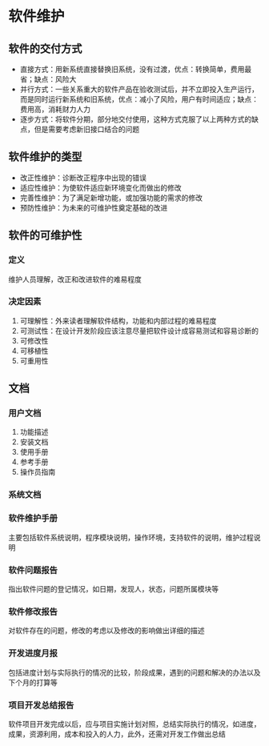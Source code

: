 # 软件维护

## 软件的交付方式

- 直接方式：用新系统直接替换旧系统，没有过渡，优点：转换简单，费用最省；缺点：风险大
- 并行方式：一些关系重大的软件产品在验收测试后，并不立即投入生产运行，而是同时运行新系统和旧系统，优点：减小了风险，用户有时间适应；缺点：费用高，消耗财力人力
- 逐步方式：将软件分期，部分地交付使用，这种方式克服了以上两种方式的缺点，但是需要考虑新旧接口结合的问题

## 软件维护的类型

- 改正性维护：诊断改正程序中出现的错误
- 适应性维护：为使软件适应新环境变化而做出的修改
- 完善性维护：为了满足新增功能，或加强功能的需求的修改
- 预防性维护：为未来的可维护性奠定基础的改进

## 软件的可维护性

### 定义

维护人员理解，改正和改进软件的难易程度

### 决定因素

1. 可理解性：外来读者理解软件结构，功能和内部过程的难易程度
2. 可测试性：在设计开发阶段应该注意尽量把软件设计成容易测试和容易诊断的
3. 可修改性
4. 可移植性
5. 可重用性

## 文档

### 用户文档

1. 功能描述
2. 安装文档
3. 使用手册
4. 参考手册
5. 操作员指南

### 系统文档

### 软件维护手册

主要包括软件系统说明，程序模块说明，操作环境，支持软件的说明，维护过程说明

### 软件问题报告

指出软件问题的登记情况，如日期，发现人，状态，问题所属模块等

### 软件修改报告

对软件存在的问题，修改的考虑以及修改的影响做出详细的描述

### 开发进度月报

包括进度计划与实际执行的情况的比较，阶段成果，遇到的问题和解决的办法以及下个月的打算等

### 项目开发总结报告

软件项目开发完成以后，应与项目实施计划对照，总结实际执行的情况，如进度，成果，资源利用，成本和投入的人力，此外，还需对开发工作做出总结